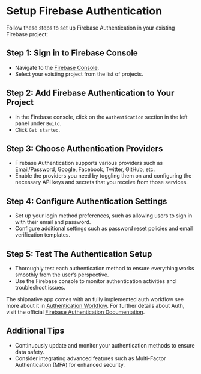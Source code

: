 
# Setup Firebase Authentication

Follow these steps to set up Firebase Authentication in your existing Firebase project:

## Step 1: Sign in to Firebase Console
- Navigate to the [Firebase Console](https://console.firebase.google.com/).
- Select your existing project from the list of projects.

## Step 2: Add Firebase Authentication to Your Project
- In the Firebase console, click on the `Authentication` section in the left panel under `Build`.
- Click `Get started`.

## Step 3: Choose Authentication Providers
- Firebase Authentication supports various providers such as Email/Password, Google, Facebook, Twitter, GitHub, etc.
- Enable the providers you need by toggling them on and configuring the necessary API keys and secrets that you receive from those services.

## Step 4: Configure Authentication Settings
- Set up your login method preferences, such as allowing users to sign in with their email and password.
- Configure additional settings such as password reset policies and email verification templates.

## Step 5: Test The Authentication Setup
- Thoroughly test each authentication method to ensure everything works smoothly from the user’s perspective.
- Use the Firebase console to monitor authentication activities and troubleshoot issues.

The shipnative app comes with an fully implemented auth workflow see more about it in [Authentication Workflow](/documentations/authentication-setup).
For further details about Auth, visit the official [Firebase Authentication Documentation](https://firebase.google.com/docs/auth).

## Additional Tips
- Continuously update and monitor your authentication methods to ensure data safety.
- Consider integrating advanced features such as Multi-Factor Authentication (MFA) for enhanced security.
